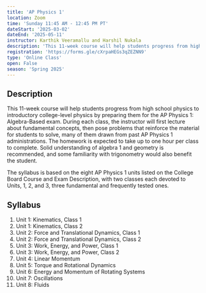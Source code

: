 ```yaml
---
title: 'AP Physics 1'
location: Zoom
time: 'Sunday 11:45 AM - 12:45 PM PT'
dateStart: '2025-03-02'
dateEnd: '2025-05-11'
instructor: Karthik Veeramallu and Harshil Nukala
description: 'This 11-week course will help students progress from high school physics to introductory college-level physics by preparing them for the AP Physics 1: Algebra-Based exam.'
registration: 'https://forms.gle/cXrpaHEGs3qZEZNN9'
type: 'Online Class'
open: False
season: 'Spring 2025'
---
```


## Description

This 11-week course will help students progress from high school physics to introductory college-level physics by preparing them for the AP Physics 1: Algebra-Based exam. During each class, the instructor will first lecture about fundamental concepts, then pose problems that reinforce the material for students to solve, many of them drawn from past AP Physics 1 administrations. The homework is expected to take up to one hour per class to complete. Solid understanding of algebra 1 and geometry is recommended, and some familiarity with trigonometry would also benefit the student.

The syllabus is based on the eight AP Physics 1 units listed on the College Board Course and Exam Description, with two classes each devoted to Units, 1, 2, and 3, three fundamental and frequently tested ones.


## Syllabus

1. Unit 1: Kinematics, Class 1
2. Unit 1: Kinematics, Class 2
3. Unit 2: Force and Translational Dynamics, Class 1
4. Unit 2: Force and Translational Dynamics, Class 2
5. Unit 3: Work, Energy, and Power, Class 1
6. Unit 3: Work, Energy, and Power, Class 2
7. Unit 4: Linear Momentum
8. Unit 5: Torque and Rotational Dynamics
9. Unit 6: Energy and Momentum of Rotating Systems
10. Unit 7: Oscillations
11. Unit 8: Fluids
